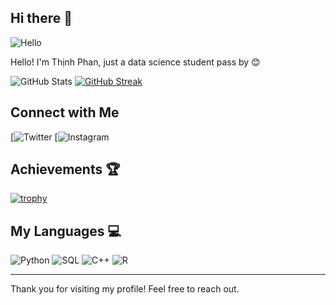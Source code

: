 ## Hi there 👋

![Hello](https://media.giphy.com/media/v1.Y2lkPTc5MGI3NjExdWtzZzJuOXhpZ2tqaHNod3hmNml2OTk3Nmw1NW0zNWZ2aTE2bXE0byZlcD12MV9zdGlja2Vyc19zZWFyY2gmY3Q9cw/pr1dbVONbGeVvSiECh/giphy.gif)

Hello! I'm Thịnh Phan, just a data science student pass by 😊

![GitHub Stats](https://github-readme-stats.vercel.app/api?username=My&show_icons=true&theme=dark)
[![GitHub Streak](https://github-readme-streak-stats.herokuapp.com/?user=yourusername&theme=dark)](https://git.io/streak-stats)

## Connect with Me
[![Twitter]()
[![Instagram]()




## Achievements 🏆
[![trophy](https://github-profile-trophy.vercel.app/?username=yourusername)](https://github.com/ryo-ma/github-profile-trophy)

## My Languages 💻
![Python](https://img.shields.io/badge/Python-40%25-blue?style=for-the-badge&logo=python&logoColor=white)
![SQL](https://img.shields.io/badge/SQL-25%25-blue?style=for-the-badge&logo=postgresql&logoColor=white)
![C++](https://img.shields.io/badge/C++-20%25-blue?style=for-the-badge&logo=cplusplus&logoColor=white)
![R](https://img.shields.io/badge/R-15%25-blue?style=for-the-badge&logo=r&logoColor=white)

---
Thank you for visiting my profile! Feel free to reach out.
